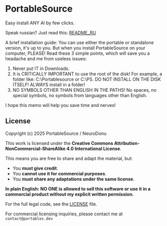 # PortableSource

Easy install ANY AI by few clicks.

Speak russian? Just read this: [README_RU](README_RU.md)

A brief installation guide:
You can use either the portable or standalone version, it's up to you. But when you install PortableSource on your computer, PLEASE! Read these 3 simple points, which will save you a headache and me from useless issues:
1. Never put IT in Downloads. 
2. It is CRITICALLY IMPORTANT to use the root of the disk! For example, a folder like:
C:\Portablesource or C:\PS. DO NOT INSTALL ON THE DISK ITSELF! ALWAYS install in a folder!
3. NO SYMBOLS OTHER THAN ENGLISH IN THE PATHS! No spaces, no special symbols, no symbols from languages other than English.

I hope this memo will help you save time and nerves!

## License

Copyright (c) 2025 PortableSource / NeuroDonu

This work is licensed under the **Creative Commons Attribution-NonCommercial-ShareAlike 4.0 International License**.

This means you are free to share and adapt the material, but:
- You **must give credit**.
- You **cannot use it for commercial purposes**.
- You **must share any adaptations under the same license**.

**In plain English: NO ONE is allowed to sell this software or use it in a commercial product without my explicit written permission.**

For the full legal code, see the [LICENSE](LICENSE) file.

For commercial licensing inquiries, please contact me at `contact@portables.dev`
